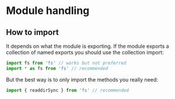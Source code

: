 # Module handling


## How to import

It depends on what the module is exporting. If the module exports a collection
of named exports you should use the collection import:

```js
import fs from 'fs' // works but not preferred
import * as fs from 'fs' // recommended
```

But the best way is to only import the methods you really need:

```js
import { readdirSync } from 'fs' // recommended
```
